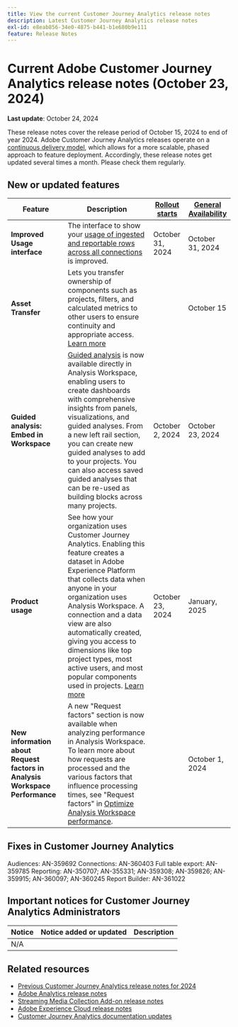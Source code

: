 ```yaml
---
title: View the current Customer Journey Analytics release notes
description: Latest Customer Journey Analytics release notes
exl-id: e8eab856-34e0-4875-b441-b1e680b9e111
feature: Release Notes
---
```

# Current Adobe Customer Journey Analytics release notes (October 23, 2024)

**Last update**: October 24, 2024

These release notes cover the release period of October 15, 2024 to end of year 2024. Adobe Customer Journey Analytics releases operate on a [continuous delivery model](releases.md), which allows for a more scalable, phased approach to feature deployment. Accordingly, these release notes get updated several times a month. Please check them regularly.

## New or updated features 

| Feature | Description | [Rollout starts](releases.md) | [General Availability](releases.md) |
| ----------- | ---------- | ------- | ---- |
| **Improved Usage interface** | The interface to show your [usage of ingested and reportable rows across all connections](/help/connections/manage-connections.md#usage) is improved. | October 31, 2024 | October 31, 2024 | 
| **Asset Transfer** | Lets you transfer ownership of components such as projects, filters, and calculated metrics to other users to ensure continuity and appropriate access. [Learn more](/help/tools/asset-transfer/transfer-assets.md)  |  | October 15  |
| **Guided analysis: Embed in Workspace** | [Guided analysis](https://experienceleague.adobe.com/en/docs/analytics-platform/using/guided-analysis/overview) is now available directly in Analysis Workspace, enabling users to create dashboards with comprehensive insights from panels, visualizations, and guided analyses. From a new left rail section, you can create new guided analyses to add to your projects. You can also access saved guided analyses that can be re-used as building blocks across many projects.| October 2, 2024  | October 23, 2024 |
| **Product usage** | See how your organization uses Customer Journey Analytics. Enabling this feature creates a dataset in Adobe Experience Platform that collects data when anyone in your organization uses Analysis Workspace. A connection and a data view are also automatically created, giving you access to dimensions like top project types, most active users, and most popular components used in projects. [Learn more](/help/tools/product-usage/usage-overview.md) | October 23, 2024 | January, 2025 |
| **New information about Request factors in Analysis Workspace Performance** | A new "Request factors" section is now available when analyzing performance in Analysis Workspace. To learn more about how requests are processed and the various factors that influence processing times, see "Request factors" in [Optimize Analysis Workspace performance](https://experienceleague.adobe.com/en/docs/analytics-platform/using/technotes/optimizing-performance#request-factors). |  | October 1, 2024 |


## Fixes in Customer Journey Analytics

Audiences: AN-359692
Connections: AN-360403
Full table export: AN-359785
Reporting: AN-350707; AN-355331; AN-359308; AN-359826; AN-359915; AN-360097; AN-360245
Report Builder: AN-361022

## Important notices for Customer Journey Analytics Administrators

| Notice | Notice added or updated | Description |
| --- | --- | --- |
| N/A | | | 


## Related resources

* [Previous Customer Journey Analytics release notes for 2024](/help/release-notes/2024.md)
* [Adobe Analytics release notes](https://experienceleague.adobe.com/docs/analytics/release-notes/latest.html)
* [Streaming Media Collection Add-on release notes](https://experienceleague.adobe.com/docs/media-analytics/using/additional-resources/release-notes.html)
* [Adobe Experience Cloud release notes](https://experienceleague.adobe.com/docs/release-notes/experience-cloud/current.html)
* [Customer Journey Analytics documentation updates](/help/release-notes/doc-changes.md)
